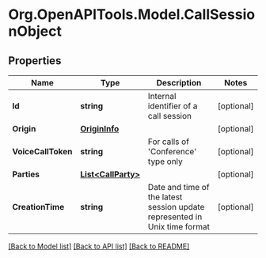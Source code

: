 
# Org.OpenAPITools.Model.CallSessionObject

## Properties

Name | Type | Description | Notes
------------ | ------------- | ------------- | -------------
**Id** | **string** | Internal identifier of a call session | [optional] 
**Origin** | [**OriginInfo**](OriginInfo.md) |  | [optional] 
**VoiceCallToken** | **string** | For calls of &#39;Conference&#39; type only | [optional] 
**Parties** | [**List&lt;CallParty&gt;**](CallParty.md) |  | [optional] 
**CreationTime** | **string** | Date and time of the latest session update represented in Unix time format | [optional] 

[[Back to Model list]](../README.md#documentation-for-models)
[[Back to API list]](../README.md#documentation-for-api-endpoints)
[[Back to README]](../README.md)

